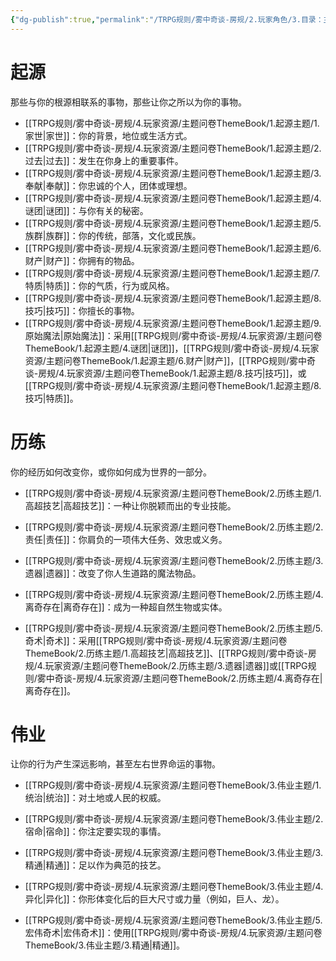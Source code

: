 ```yaml
---
{"dg-publish":true,"permalink":"/TRPG规则/雾中奇谈-房规/2.玩家角色/3.目录：主题问卷/"}
---
```


# 起源
那些与你的根源相联系的事物，那些让你之所以为你的事物。

- [[TRPG规则/雾中奇谈-房规/4.玩家资源/主题问卷ThemeBook/1.起源主题/1.家世\|家世]]：你的背景，地位或生活方式。
- [[TRPG规则/雾中奇谈-房规/4.玩家资源/主题问卷ThemeBook/1.起源主题/2.过去\|过去]]：发生在你身上的重要事件。
- [[TRPG规则/雾中奇谈-房规/4.玩家资源/主题问卷ThemeBook/1.起源主题/3.奉献\|奉献]]：你忠诚的个人，团体或理想。
- [[TRPG规则/雾中奇谈-房规/4.玩家资源/主题问卷ThemeBook/1.起源主题/4.谜团\|谜团]]：与你有关的秘密。
- [[TRPG规则/雾中奇谈-房规/4.玩家资源/主题问卷ThemeBook/1.起源主题/5.族群\|族群]]：你的传统，部落，文化或民族。
- [[TRPG规则/雾中奇谈-房规/4.玩家资源/主题问卷ThemeBook/1.起源主题/6.财产\|财产]]：你拥有的物品。
- [[TRPG规则/雾中奇谈-房规/4.玩家资源/主题问卷ThemeBook/1.起源主题/7.特质\|特质]]：你的气质，行为或风格。
- [[TRPG规则/雾中奇谈-房规/4.玩家资源/主题问卷ThemeBook/1.起源主题/8.技巧\|技巧]]：你擅长的事物。
- [[TRPG规则/雾中奇谈-房规/4.玩家资源/主题问卷ThemeBook/1.起源主题/9.原始魔法\|原始魔法]]：采用[[TRPG规则/雾中奇谈-房规/4.玩家资源/主题问卷ThemeBook/1.起源主题/4.谜团\|谜团]]，[[TRPG规则/雾中奇谈-房规/4.玩家资源/主题问卷ThemeBook/1.起源主题/6.财产\|财产]]，[[TRPG规则/雾中奇谈-房规/4.玩家资源/主题问卷ThemeBook/1.起源主题/8.技巧\|技巧]]，或[[TRPG规则/雾中奇谈-房规/4.玩家资源/主题问卷ThemeBook/1.起源主题/8.技巧\|特质]]。

# 历练
你的经历如何改变你，或你如何成为世界的一部分。

- [[TRPG规则/雾中奇谈-房规/4.玩家资源/主题问卷ThemeBook/2.历练主题/1.高超技艺\|高超技艺]]：一种让你脱颖而出的专业技能。

- [[TRPG规则/雾中奇谈-房规/4.玩家资源/主题问卷ThemeBook/2.历练主题/2.责任\|责任]]：你肩负的一项伟大任务、效忠或义务。

- [[TRPG规则/雾中奇谈-房规/4.玩家资源/主题问卷ThemeBook/2.历练主题/3.遗器\|遗器]]：改变了你人生道路的魔法物品。

- [[TRPG规则/雾中奇谈-房规/4.玩家资源/主题问卷ThemeBook/2.历练主题/4.离奇存在\|离奇存在]]：成为一种超自然生物或实体。

- [[TRPG规则/雾中奇谈-房规/4.玩家资源/主题问卷ThemeBook/2.历练主题/5.奇术\|奇术]]：采用[[TRPG规则/雾中奇谈-房规/4.玩家资源/主题问卷ThemeBook/2.历练主题/1.高超技艺\|高超技艺]]、[[TRPG规则/雾中奇谈-房规/4.玩家资源/主题问卷ThemeBook/2.历练主题/3.遗器\|遗器]]或[[TRPG规则/雾中奇谈-房规/4.玩家资源/主题问卷ThemeBook/2.历练主题/4.离奇存在\|离奇存在]]。

# 伟业
让你的行为产生深远影响，甚至左右世界命运的事物。

- [[TRPG规则/雾中奇谈-房规/4.玩家资源/主题问卷ThemeBook/3.伟业主题/1.统治\|统治]]：对土地或人民的权威。

- [[TRPG规则/雾中奇谈-房规/4.玩家资源/主题问卷ThemeBook/3.伟业主题/2.宿命\|宿命]]：你注定要实现的事情。

- [[TRPG规则/雾中奇谈-房规/4.玩家资源/主题问卷ThemeBook/3.伟业主题/3.精通\|精通]]：足以作为典范的技艺。

- [[TRPG规则/雾中奇谈-房规/4.玩家资源/主题问卷ThemeBook/3.伟业主题/4.异化\|异化]]：你形体变化后的巨大尺寸或力量（例如，巨人、龙）。

- [[TRPG规则/雾中奇谈-房规/4.玩家资源/主题问卷ThemeBook/3.伟业主题/5.宏伟奇术\|宏伟奇术]]：使用[[TRPG规则/雾中奇谈-房规/4.玩家资源/主题问卷ThemeBook/3.伟业主题/3.精通\|精通]]。